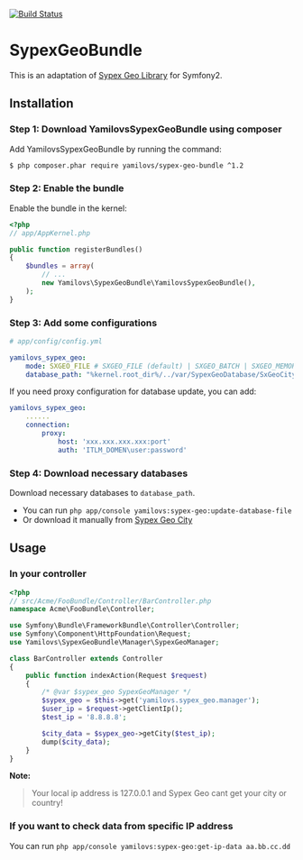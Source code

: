 [![Build Status](https://travis-ci.org/yamilovs/SypexGeoBundle.svg?branch=master)](https://travis-ci.org/yamilovs/SypexGeoBundle)

SypexGeoBundle
==============

This is an adaptation of [Sypex Geo Library](https://sypexgeo.net/) for Symfony2.
 
Installation
------------

### Step 1: Download YamilovsSypexGeoBundle using composer

Add YamilovsSypexGeoBundle by running the command:

```bash
$ php composer.phar require yamilovs/sypex-geo-bundle ^1.2
```

### Step 2: Enable the bundle

Enable the bundle in the kernel:

```php
<?php
// app/AppKernel.php

public function registerBundles()
{
    $bundles = array(
        // ...
        new Yamilovs\SypexGeoBundle\YamilovsSypexGeoBundle(),
    );
}
```

### Step 3: Add some configurations

```yaml
# app/config/config.yml

yamilovs_sypex_geo:
    mode: SXGEO_FILE # SXGEO_FILE (default) | SXGEO_BATCH | SXGEO_MEMORY
    database_path: "%kernel.root_dir%/../var/SypexGeoDatabase/SxGeoCity.dat"
```

If you need proxy configuration for database update, you can add:
```yaml
yamilovs_sypex_geo:
    ......
    connection:
        proxy:
            host: 'xxx.xxx.xxx.xxx:port'
            auth: 'ITLM_DOMEN\user:password'
```


### Step 4: Download necessary databases

Download necessary databases to `database_path`. 
- You can run `php app/console yamilovs:sypex-geo:update-database-file`
- Or download it manually from [Sypex Geo City](https://sypexgeo.net/files/SxGeoCity_utf8.zip)

Usage
-----

### In your controller
```php
<?php
// src/Acme/FooBundle/Controller/BarController.php
namespace Acme\FooBundle\Controller;

use Symfony\Bundle\FrameworkBundle\Controller\Controller;
use Symfony\Component\HttpFoundation\Request;
use Yamilovs\SypexGeoBundle\Manager\SypexGeoManager;

class BarController extends Controller
{
    public function indexAction(Request $request)
    {
        /* @var $sypex_geo SypexGeoManager */
        $sypex_geo = $this->get('yamilovs.sypex_geo.manager');
        $user_ip = $request->getClientIp();
        $test_ip = '8.8.8.8';

        $city_data = $sypex_geo->getCity($test_ip);
        dump($city_data);
    }
}
```

**Note:**

> Your local ip address is 127.0.0.1 and Sypex Geo cant get your city or country!

### If you want to check data from specific IP address
You can run `php app/console yamilovs:sypex-geo:get-ip-data aa.bb.cc.dd`
